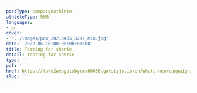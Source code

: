```yaml
---
postType: campaignAthlete
athleteType: 骑马
languages:
- en
cover:
- "../images/pcw_20210405_3292_min.jpg"
date: '2022-06-16T00:00:00+08:00'
title: Testing for sherie
detail: Testing for sherie
type: ''
pdf: ''
href: https://take2webgatsbycms60656.gatsbyjs.io/en/whats-new/campaign/
slug: ''

---
```

